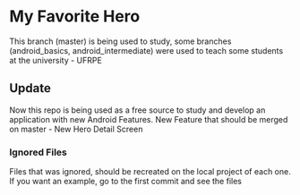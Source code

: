 # My Favorite Hero
This branch (master) is being used to study, some branches (android_basics, android_intermediate) were used to teach some students at the university - UFRPE

## Update
Now this repo is being used as a free source to study and develop an application with new Android Features.
New Feature that should be merged on master - New Hero Detail Screen

### Ignored Files
Files that was ignored, should be recreated on the local project of each one.
If you want an example, go to the first commit and see the files

